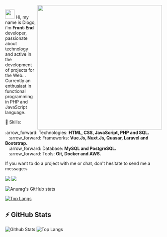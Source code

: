 <img src="http://clubedosgeeks.com.br/wp-content/uploads/2016/01/dormrm.gif" min-width="400px" max-width="400px" width="400px" align="right">

<p align="left">
  <img src="https://media.giphy.com/media/3og0IAzB7lmOo2q0Ss/giphy.gif" height="30px width="30px" >
  Hi, my name is Diogo, i'm <strong>Front-End</strong> developer, passionate about technology and active in the development of projects for the Web. . Currently an enthusiast in functional programming in PHP and JavaScript language.
</p>

<p align="left">
  💬 Skills: <br>
      &nbsp;&nbsp; :arrow_forward:	Technologies: <strong>HTML, CSS, JavaScript, PHP and SQL.</strong> <br>
      &nbsp;&nbsp; :arrow_forward: Frameworks: <strong>Vue.Js, Nuxt.Js, Quasar, Laravel and Bootstrap.</strong> <br>
      &nbsp;&nbsp; :arrow_forward:	Database: <strong>MySQL and PostgreSQL.</strong> <br>
      &nbsp;&nbsp; :arrow_forward:	Tools:   <strong>Git, Docker and AWS.</strong> <br>
</p>

<p align="left">
    If you want to do a project with me or chat, don't hesitate to send me a message:⤵️
</p>

<p align="left">
  <a href="https://www.instagram.com/diogoguimaraesbr/" alt="Instagram">
  <img src="https://img.shields.io/badge/-Instagram-DF0174?style=for-the-badge&logo=instagram&logoColor=white&link=https://www.instagram.com/lost_dsf/"/></a>
  
  <a href="https://www.linkedin.com/in/diogo-guimar%C3%A3es-115941109/" alt="Linkedin">
  <img src="https://img.shields.io/badge/-Linkedin-0e76a8?style=for-the-badge&logo=Linkedin&logoColor=white&link=https://www.linkedin.com/in/daniel-soaress/"/></a>
</p>

![Anurag's GitHub stats](https://github-readme-stats.vercel.app/api?username=diogo-guimaraes&show_icons=true&theme=radical)

[![Top Langs](https://github-readme-stats.vercel.app/api/top-langs/?username=diogo-guimaraes)](https://github.com/diogo-guimaraes/github-readme-stats)



## ⚡ GitHub Stats

![Github Stats](https://github-readme-stats.vercel.app/api?username=diogo-guimaraes&show_icons=true&count_private=true&show_icons=true&include_all_commits=true&count_private=true&layout=compact&theme=dark)
![Top Langs](https://github-readme-stats.vercel.app/api/top-langs/?username=diogo-guimaraes&hide=TeX&layout=compact&theme=dark)
